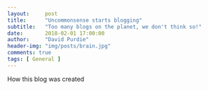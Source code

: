 ```yaml
---
layout:     post
title:      "Uncommonsense starts blogging"
subtitle:   "Too many blogs on the planet, we don't think so!"
date:       2018-02-01 17:00:00
author:     "David Purdie"
header-img: "img/posts/brain.jpg"
comments: true
tags: [ General ]
---
```


How this blog was created
